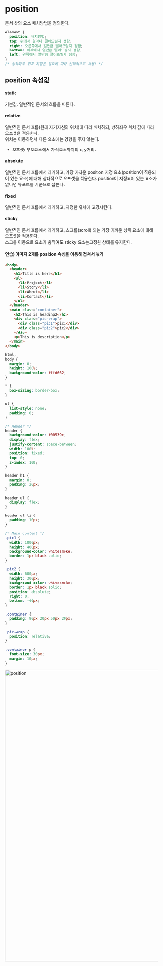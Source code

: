 # position

문서 상의 요소 배치방법을 정의한다.

```css
element {
  position: 배치방법;
  top: 위에서 얼마나 떨어뜨릴지 정함;
  right: 오른쪽에서 얼만큼 떨어뜨릴지 정함;
  bottom: 아래에서 얼만큼 떨어뜨릴지 정함;
  left: 왼쪽에서 얼만큼 떨어뜨릴지 정함;
}
/* 상하좌우 위치 지정은 필요에 따라 선택적으로 사용! */
```

## position 속성값

#### static

기본값. 일반적인 문서의 흐름을 따른다.

#### relative

일반적인 문서 흐름(원래 자기자신의 위치)에 따라 배치하되, 상하좌우 위치 값에 따라 오프셋을 적용한다.  
위치는 이동하면서 다른 요소에는 영향을 주지 않는다.

- 오프셋: 부모요소에서 자식요소까지의 x, y거리.

#### absolute

일반적인 문서 흐름에서 제거하고, 가장 가까운 position 지정 요소(position이 적용되어 있는 요소)에 대해 상대적으로 오프셋을 적용한다. position이 지정되어 있는 요소가 없다면 뷰포트를 기준으로 잡는다.

#### fixed

일반적인 문서 흐름에서 제거하고, 지정한 위치에 고정시킨다.

#### sticky

일반적인 문서 흐름에서 제거하고, 스크롤(scroll) 되는 가장 가까운 상위 요소에 대해 오프셋을 적용한다.  
스크롤 이동으로 요소가 움직여도 sticky 요소는고정된 상태를 유지한다.

#### 연습) 이미지 2개를 position 속성을 이용해 겹쳐서 놓기  

```html
<body>
  <header>
    <h1>Title is here</h1>
    <ul>
      <li>Project</li>
      <li>Story</li>
      <li>About</li>
      <li>Contact</li>
    </ul>
  </header>
  <main class="container">
    <h2>This is heading2</h2>
    <div class="pic-wrap">
      <div class="pic1">pic1</div>
      <div class="pic2">pic2</div>
    </div>
    <p>This is description</p>
  </main>
</body>
```

```css
html,
body {
  margin: 0;
  height: 100%;
  background-color: #ffd662;
}

* {
  box-sizing: border-box;
}

ul {
  list-style: none;
  padding: 0;
}

/* Header */
header {
  background-color: #00539c;
  display: flex;
  justify-content: space-between;
  width: 100%;
  position: fixed;
  top: 0;
  z-index: 100;
}

header h1 {
  margin: 0;
  padding: 20px;
}

header ul {
  display: flex;
}

header ul li {
  padding: 10px;
}

/* Main content */
.pic1 {
  width: 1000px;
  height: 400px;
  background-color: whitesmoke;
  border: 1px black solid;
}

.pic2 {
  width: 600px;
  height: 300px;
  background-color: whitesmoke;
  border: 1px black solid;
  position: absolute;
  right: 0;
  bottom: -40px;
}

.container {
  padding: 90px 20px 50px 20px;
}

.pic-wrap {
  position: relative;
}

.container p {
  font-size: 30px;
  margin: 10px;
}
```  
<img width="960" alt="position" src="https://user-images.githubusercontent.com/94341508/158516383-ecd8171f-fc1f-450e-9548-e88e0e634785.PNG">
